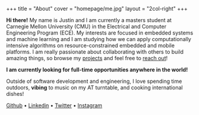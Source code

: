 +++
title = "About"
cover = "homepage/me.jpg"
layout = "2col-right"
+++

**Hi there!** My name is Justin and I am currently a masters student at Carnegie Mellon University (CMU) in the Electrical and Computer Engineering Program (ECE).
My interests are focused in embedded systems and machine learning and I am studying how we can apply computationally intensive algorithms on resource-constrained embedded and mobile platforms.
I am really passionate about collaborating with others to build amazing things, so browse my [projects](/projects) and feel free to [reach out](#contact)!

**I am currently looking for full-time opportunities anywhere in the world!**

Outside of software development and engineering, I love spending time outdoors, __vibing__ to music on my AT turntable, and cooking international dishes!

[Github](https://github.com/justinnuwin) • [Linkedin](https://www.linkedin.com/in/justinnuwin/) • [Twitter](https://twitter.com/justinnuwin) • [Instagram](https://instagram.com/justinnuwin)

